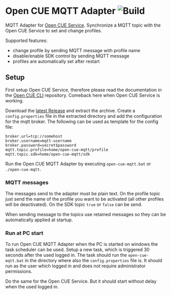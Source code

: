 # Open CUE MQTT Adapter ![Build](https://github.com/Legion2/open-cue-mqtt/workflows/Build/badge.svg)
MQTT Adapter for [Open CUE Service](https://github.com/Legion2/open-cue-service).
Synchronize a MQTT topic with the Open CUE Service to set and change profiles.

Supported features:
* change profile by sending MQTT message with profile name
* disable/enable SDK control by sending MQTT message
* profiles are automatically set after restart 

## Setup
First setup Open CUE Service, therefore please read the documentation in the [Open CUE CLI](https://github.com/Legion2/open-cue-cli) repository.
Comeback here when Open CUE Service is working.

Download the [latest Release](https://github.com/Legion2/open-cue-mqtt/releases) and extract the archive.
Create a `config.properties` file in the extracted directory and add the configuration for the mqtt broker.
The following can be used as template for the config file:
```properties
broker.url=tcp://somehost
broker.username=mqtt-username
broker.password=secret$password
mqtt.topic.profile=home/open-cue-mqtt/profile
mqtt.topic.sdk=home/open-cue-mqtt/sdk
```
Run the Open CUE MQTT Adapter by executing `open-cue-mqtt.bat` or `./open-cue-mqtt`.

### MQTT messages
The messages send to the adapter must be plain text.
On the profile topic just send the name of the profile you want to be activated (all other profiles will be deactivated).
On the SDK topic `true` or `false` can be send.

When sending message to the topics use retained messages so they can be automatically applied at startup.

### Run at PC start
To run Open CUE MQTT Adapter when the PC is started on windows the task scheduler can be used.
Setup a new task, which is triggered 30 seconds after the used logged in.
The task should run the `open-cue-mqtt.bat` in the directory where also the `config.properties` file is.
It should run as the user which logged in and does not require administrator permissions.

Do the same for the Open CUE Service.
But it should start without delay when the used logged in.
